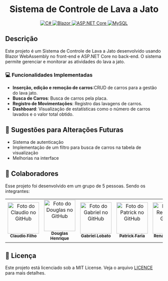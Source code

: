 <h1 align="center">Sistema de Controle de Lava a Jato</h1>

<p align="center">
    <a href="https://docs.microsoft.com/en-us/dotnet/csharp/">
        <img src="https://img.shields.io/badge/language-C%23-blue.svg" alt="C#">
    </a>
    <a href="https://dotnet.microsoft.com/apps/aspnet/web-apps/blazor">
        <img src="https://img.shields.io/badge/framework-Blazor-652d86.svg" alt="Blazor">
    </a>
    <a href="https://docs.microsoft.com/en-us/aspnet/core/">
        <img src="https://img.shields.io/badge/framework-ASP.NET%20Core-0078d7.svg" alt="ASP.NET Core">
    </a>
    <a href="https://www.mysql.com/">
        <img src="https://img.shields.io/badge/database-MySQL-4479A1.svg" alt="MySQL">
    </a>
</p>

<h2>Descrição</h2>
<p>Este projeto é um Sistema de Controle de Lava a Jato desenvolvido usando Blazor WebAssembly no front-end e ASP.NET Core no back-end. O sistema permite gerenciar e monitorar as atividades do lava a jato.</p>

<h3>💻 Funcionalidades Implementadas</h3>
<ul>
    <li><strong>Inserção, edição e remoção de carros</strong>:CRUD de carros para a gestão do lava jato.</li>
    <li><strong>Busca de Carros</strong>: Busca de carros pela placa.</li>
    <li><strong>Registro de Movimentações</strong>: Registro das lavagens de carros.</li>
    <li><strong>Dashboard</strong>: Visualização de estatísticas como o número de carros lavados e o valor total obtido.</li>
</ul>

<h2>📌 Sugestões para Alterações Futuras</h2>
<ul>
    <li>Sistema de autenticação</li>
    <li>Implementação de um filtro para busca de carros na tabela de visualização</li>
    <li>Melhorias na interface</li>
</ul>

<h2>🤝 Colaboradores</h2>
<p>Esse projeto foi desenvolvido em um grupo de 5 pessoas. Sendo os integrantes:</p>
<table>
  <tr>
    <td align="center">
      <a href="https://github.com/euClaudioFilho" title="Link do perfil no GitHub">
        <img src="https://avatars.githubusercontent.com/u/141188161?v=4" width="100px;" alt="Foto do Claudio no GitHub"/><br>
        <sub>
          <b>Claudio Filho</b>
        </sub>
      </a>
    </td>
    <td align="center">
      <a href="https://github.com/Douglashjf10" title="Link do perfil no GitHub">
        <img src="https://avatars.githubusercontent.com/u/141187994?v=4" width="100px;" alt="Foto do Douglas no GitHub"/><br>
        <sub>
          <b>Douglas Henrique</b>
        </sub>
      </a>
    </td>
    <td align="center">
      <a href="https://github.com/Baelvalladao" title="Link do perfil no GitHub">
        <img src="https://avatars.githubusercontent.com/u/141188550?v=4" width="100px;" alt="Foto do Gabriel no GitHub"/><br>
        <sub>
          <b>Gabriel Lobato</b>
        </sub>
      </a>
    </td>
    <td align="center">
      <a href="https://github.com/PatrickFaria147" title="Link do perfil no GitHub">
        <img src="https://avatars.githubusercontent.com/u/141189295?v=4" width="100px;" alt="Foto do Patrick no GitHub"/><br>
        <sub>
          <b>Patrick Faria</b>
        </sub>
      </a>
    </td>
    <td align="center">
      <a href="https://github.com/Renatoeu" title="Link do perfil no GitHub">
        <img src="https://avatars.githubusercontent.com/u/141187932?v=4" width="100px;" alt="Foto do Renato no GitHub"/><br>
        <sub>
          <b>Renato Marchi</b>
        </sub>
      </a>
    </td>
  </tr>
</table>

<h2>📑 Licença</h2>
<p>Este projeto está licenciado sob a MIT License. Veja o arquivo <a href="https://github.com/euClaudioFilho/trabalho-final-pwa/blob/main/LICENSE">LICENCE</a> para mais detalhes.</p>

